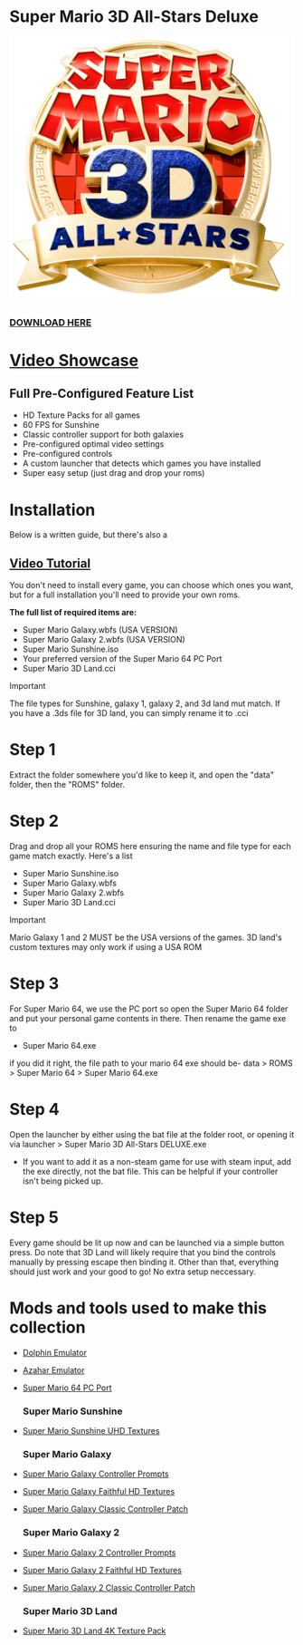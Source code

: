 # Super Mario 3D All-Stars Deluxe
![image](https://github.com/Minibattle/Super-Mario-3D-All-Stars-Deluxe/blob/main/1200px-Logo-Super_Mario_3D_All-Stars.png)
### [DOWNLOAD HERE](https://gofile.io/d/JNo23L)

# [Video Showcase](https://youtu.be/ToJclMhr4-g)

## Full Pre-Configured Feature List
- HD Texture Packs for all games
- 60 FPS for Sunshine
- Classic controller support for both galaxies
- Pre-configured optimal video settings
- Pre-configured controls
- A custom launcher that detects which games you have installed
- Super easy setup (just drag and drop your roms)




# Installation
Below is a written guide, but there's also a
## [Video Tutorial](https://youtu.be/JHCXjnGd1Gg)
You don't need to install every game, you can choose which ones you want, but for a full installation you'll need to provide your own roms. 

**The full list of required items are:**
- Super Mario Galaxy.wbfs (USA VERSION)
- Super Mario Galaxy 2.wbfs (USA VERSION)
- Super Mario Sunshine.iso
- Your preferred version of the Super Mario 64 PC Port
- Super Mario 3D Land.cci

> [!IMPORTANT]
> The file types for Sunshine, galaxy 1, galaxy 2, and 3d land mut match. If you have a .3ds file for 3D land, you can simply rename it to .cci

# Step 1
Extract the folder somewhere you'd like to keep it, and open the "data" folder, then the "ROMS" folder.

# Step 2
Drag and drop all your ROMS here ensuring the name and file type for each game match exactly. Here's a list
- Super Mario Sunshine.iso
- Super Mario Galaxy.wbfs
- Super Mario Galaxy 2.wbfs
- Super Mario 3D Land.cci

> [!IMPORTANT]
> Mario Galaxy 1 and 2 MUST be the USA versions of the games. 3D land's custom textures may only work if using a USA ROM

# Step 3
For Super Mario 64, we use the PC port so open the Super Mario 64 folder and put your personal game contents in there. Then rename the game exe to
- Super Mario 64.exe

 if you did it right, the file path to your mario 64 exe should be- data > ROMS > Super Mario 64 > Super Mario 64.exe

# Step 4
Open the launcher by either using the bat file at the folder root, or opening it via launcher > Super Mario 3D All-Stars DELUXE.exe
- If you want to add it as a non-steam game for use with steam input, add the exe directly, not the bat file. This can be helpful if your controller isn't being picked up.

# Step 5
Every game should be lit up now and can be launched via a simple button press. Do note that 3D Land will likely require that you bind the controls manually by pressing escape then binding it. Other than that, everything should just work and your good to go! No extra setup neccessary.


# Mods and tools used to make this collection
- [Dolphin Emulator](https://dolphin-emu.org/)
- [Azahar Emulator](https://azahar-emu.org/)
- [Super Mario 64 PC Port](https://sm64pc.info/)

  ### Super Mario Sunshine
- [Super Mario Sunshine UHD Textures](https://github.com/qashto/Super_Mario_Sunshine_UHD_Texture_Pack)

  ### Super Mario Galaxy
- [Super Mario Galaxy Controller Prompts](https://www.reddit.com/r/DolphinEmulator/comments/c0jdx4/xbox_one_controller_prompts_pack/)
- [Super Mario Galaxy Faithful HD Textures](https://youtu.be/P8lkzqYP7eg)
- [Super Mario Galaxy Classic Controller Patch](https://youtu.be/0evN_8UFGjA)

  ### Super Mario Galaxy 2
- [Super Mario Galaxy 2 Controller Prompts](https://gamebanana.com/mods/514753)
- [Super Mario Galaxy 2 Faithful HD Textures](https://youtu.be/_TBhu-NfrX0)
- [Super Mario Galaxy 2 Classic Controller Patch](https://youtu.be/KNAMVv-4W4g)

  ### Super Mario 3D Land
- [Super Mario 3D Land 4K Texture Pack](https://www.henrikomagnifico.com/super-mario-3d-land-hd)
